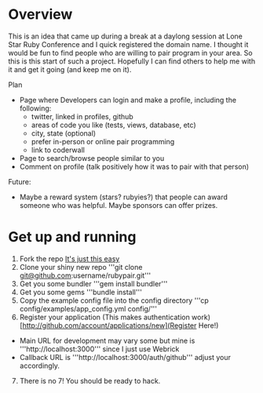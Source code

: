 # Overview
This is an idea that came up during a break at a daylong session at Lone Star Ruby Conference and I quick registered the domain name. I thought it would be fun to find people who are willing to pair program in your area. So this is this start of such a project. Hopefully I can find others to help me with it and get it going (and keep me on it). 

Plan
* Page where Developers can login and make a profile, including the following:
  - twitter, linked in profiles, github
  - areas of code you like (tests, views, database, etc)
  - city, state (optional)
  - prefer in-person or online pair programming
  - link to coderwall
* Page to search/browse people similar to you
* Comment on profile (talk positively how it was to pair with that person)

Future:
* Maybe a reward system (stars? rubyies?) that people can award someone who was helpful. Maybe sponsors can offer prizes.

# Get up and running

1.  Fork the repo [It's just this easy](http://help.github.com/fork-a-repo/)
2.  Clone your shiny new repo '''git clone git@github.com:username/rubypair.git'''
3.  Get you some bundler '''gem install bundler'''
4.  Get you some gems '''bundle install'''
5.  Copy the example config file into the config directory '''cp config/examples/app_config.yml config/'''
6.  Register your application (This makes authentication work) [http://github.com/account/applications/new](Register Here!)
  - Main URL for development may vary some but mine is '''http://localhost:3000''' since I just use Webrick
  - Callback URL is '''http://localhost:3000/auth/github''' adjust your accordingly.
7.  There is no 7!  You should be ready to hack.  
